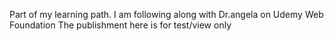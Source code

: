Part of my learning path. I am following along with Dr.angela on Udemy Web Foundation
The publishment here is for test/view only
